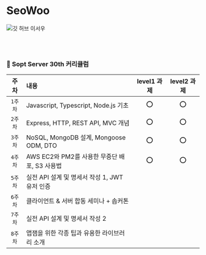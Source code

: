 # SeoWoo
![깃 허브 이서우](https://user-images.githubusercontent.com/20807197/160446198-02afbc26-5041-434d-8806-8e3169d44716.png)

<br><br>
### 📗 Sopt Server 30th 커리큘럼 

| 주차 | 내용 | level1 과제 | level2 과제 |
|:------:|:------|:------:|:------:|
|`1주차`| Javascript, Typescript, Node.js 기초 | ⭕ | ⭕ |
|`2주차`| Express, HTTP, REST API, MVC 개념 | ⭕ | ⭕ |
|`3주차`| NoSQL, MongoDB 설계, Mongoose ODM, DTO |⭕  |⭕ |
|`4주차`| AWS EC2와 PM2를 사용한 무중단 배포, S3 사용법 |⭕ | ⭕ |
|`5주차`| 실전 API 설계 및 명세서 작성 1, JWT 유저 인증 |  |  |
|`6주차`| 클라이언트 & 서버 합동 세미나 + 솝커톤 |  |  |
|`7주차`| 실전 API 설계 및 명세서 작성 2 |  | |
|`8주차`| 앱잼을 위한 각종 팁과 유용한 라이브러리 소개 |  | |

